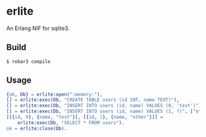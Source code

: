 erlite
=====

An Erlang NIF for sqlite3. 

Build
-----

    $ rebar3 compile

Usage
-----
```erlang
{ok, Db} = erlite:open(":memory:"),
[] = erlite:exec(Db, "CREATE TABLE users (id INT, name TEXT)"),
[] = erlite:exec(Db, "INSERT INTO users (id, name) VALUES (0, 'test')"),
[] = erlite:exec(Db, "INSERT INTO users (id, name) VALUES (1, ?)", ["other"]),
[[{id, 0}, {name, "test"}], [{id, 1}, {name, "other"}]] = 
    erlite:exec(Db, "SELECT * FROM users").
ok = erlite:close(Db).
```
